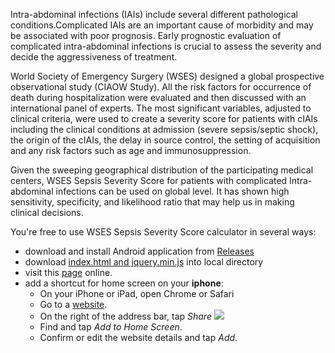 Intra-abdominal infections (IAIs) include several different pathological conditions.Complicated IAIs are an important cause of morbidity and may be associated with poor prognosis. Early prognostic evaluation of complicated intra-abdominal infections is crucial to assess the severity and decide the aggressiveness of treatment. 

World Society of Emergency Surgery (WSES) designed a global prospective observational study (CIAOW Study). All the risk factors for occurrence of death during hospitalization were evaluated and then discussed with an international panel of experts. The most significant variables, adjusted to clinical criteria, were used to create a severity score for patients with cIAIs including the clinical conditions at admission (severe sepsis/septic shock), the origin of the cIAIs, the delay in source control, the setting of acquisition and any risk factors such as age and immunosuppression.

Given the sweeping geographical distribution of the participating medical centers, WSES Sepsis Severity Score for patients with complicated Intra-abdominal infections can be used on global level. It has shown high sensitivity, specificity, and likelihood ratio that may help us in making clinical decisions.

You're free to use WSES Sepsis Severity Score calculator in several ways:
- download and install Android application from [Releases](https://github.com/DneezK/WSES-Sepsis-Severity-Score/releases/tag/wses_apk)
- download [index.html and jquery.min.js](https://github.com/DneezK/WSES-Sepsis-Severity-Score/archive/refs/heads/main.zip) into local directory
- visit this [page](https://dneezk.github.io/WSES-Sepsis-Severity-Score/) online.
- add a shortcut for home screen on your **iphone**:
  * On your iPhone or iPad, open Chrome or Safari
  * Go to a [website](https://dneezk.github.io/WSES-Sepsis-Severity-Score/).
  * On the right of the address bar, tap *Share* ![](https://storage.googleapis.com/support-kms-prod/Oi0DNDXtcV89telFhTPd7Okn7yoTpSfkX19z)
  * Find and tap *Add to Home Screen*.
  * Confirm or edit the website details and tap *Add*.
